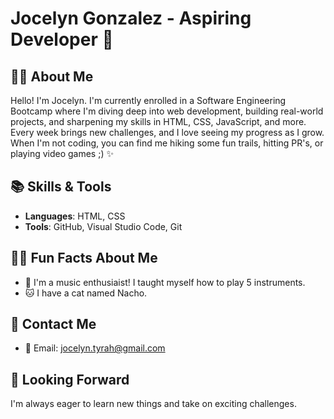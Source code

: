 # Jocelyn Gonzalez - Aspiring Developer 🌟

## 👩‍💻 About Me
Hello! I'm Jocelyn. I'm currently enrolled in a Software Engineering Bootcamp where I'm diving deep into web development, building real-world projects, and sharpening my skills in HTML, CSS, JavaScript, and more. Every week brings new challenges, and I love seeing my progress as I grow. When I'm not coding, you can find me hiking some fun trails, hitting PR's, or playing video games ;) ✨

## 📚 Skills & Tools
- **Languages**: HTML, CSS
- **Tools**: GitHub, Visual Studio Code, Git

## 🧑‍🎨 Fun Facts About Me
- 🎵 I'm a music enthusiaist! I taught myself how to play 5 instruments.
- 🐱 I have a cat named Nacho.
  
## 📩 Contact Me
- 📧 Email: [jocelyn.tyrah@gmail.com](mailto:jocelyn.tyrah@gmail.com)

## 🎯 Looking Forward
I'm always eager to learn new things and take on exciting challenges. 
